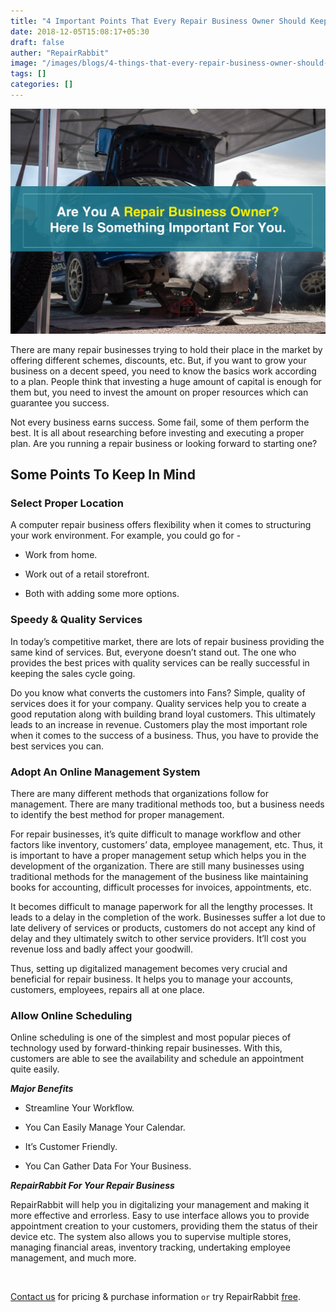 ```yaml
---
title: "4 Important Points That Every Repair Business Owner Should Keep In Mind"
date: 2018-12-05T15:08:17+05:30
draft: false
auther: "RepairRabbit"
image: "/images/blogs/4-things-that-every-repair-business-owner-should-keep-in-mind-min.jpg"
tags: []
categories: []
---
```


<img src="/images/blogs/4-things-that-every-repair-business-owner-should-keep-in-mind-min.jpg" alt="4-Things That Every Repair Business-Owner Should Keep In Mind" />

There are many repair businesses trying to hold their place in the market by offering different schemes, discounts, etc. But, if you want to grow your business on a decent speed, you need to know the basics work according to a plan. People think that investing a huge amount of capital is enough for them but, you need to invest the amount on proper resources which can guarantee you success.

Not every business earns success. Some fail, some of them perform the best. It is all about researching before investing and executing a proper plan. Are you running a repair business or looking forward to starting one? 

## Some Points To Keep In Mind

### Select Proper Location

A computer repair business offers flexibility when it comes to structuring your work environment. For example, you could go for - 

- Work from home.

- Work out of a retail storefront.

- Both with adding some more options.

### Speedy & Quality Services

In today’s competitive market, there are lots of repair business providing the same kind of services. But, everyone doesn’t stand out. The one who provides the best prices with quality services can be really successful in keeping the sales cycle going.

Do you know what converts the customers into Fans? Simple, quality of services does it for your company. Quality services help you to create a good reputation along with building brand loyal customers. This ultimately leads to an increase in revenue. Customers play the most important role when it comes to the success of a business. Thus, you have to provide the best services you can.

### Adopt An Online Management System

There are many different methods that organizations follow for management. There are many traditional methods too, but a business needs to identify the best method for proper management.

For repair businesses, it’s quite difficult to manage workflow and other factors like inventory, customers’ data, employee management, etc. Thus, it is important to have a proper management setup which helps you in the development of the organization. There are still many businesses using traditional methods for the management of the business like maintaining books for accounting, difficult processes for invoices, appointments, etc.

It becomes difficult to manage paperwork for all the lengthy processes. It leads to a delay in the completion of the work. Businesses suffer a lot due to late delivery of services or products, customers do not accept any kind of delay and they ultimately switch to other service providers. It’ll cost you revenue loss and badly affect your goodwill.

Thus, setting up digitalized management becomes very crucial and beneficial for repair business. It helps you to manage your accounts, customers, employees, repairs all at one place.

### Allow Online Scheduling

Online scheduling is one of the simplest and most popular pieces of technology used by forward-thinking repair businesses. With this, customers are able to see the availability and schedule an appointment quite easily.

___Major Benefits___

- Streamline Your Workflow.

- You Can Easily Manage Your Calendar.

- It’s Customer Friendly.

- You Can Gather Data For Your Business.

___RepairRabbit For Your Repair Business___

RepairRabbit will help you in digitalizing your management and making it more effective and errorless. Easy to use interface allows you to provide appointment creation to your customers, providing them the status of their device etc. The system also allows you to supervise multiple stores, managing financial areas, inventory tracking, undertaking employee management, and much more.

<br>

<a href="mailto:contact@repairrabbit.co?subject=Query of RepairRabbit" target="_blank">Contact us</a> for pricing & purchase information `or` try RepairRabbit <a href="https://demo.repairrabbit.co/admin" rel="noopener" target="_blank" title="RepairRabbit Demo">free</a>.

